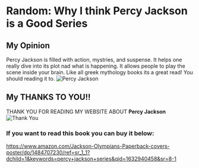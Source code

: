 # Random: Why I think Percy Jackson is a Good Series
## My Opinion
Percy Jackson is filled with action, mystries, and suspense. It helps one really dive into its plot nad what is happening. It allows people to play the scene inside your brain. Like all greek mythology books its a great read! You should reading it to.
![Percy Jackson](https://cdn.vox-cdn.com/thumbor/1Xa_PU18mKrTsjJUvdnO7wPj1F0=/1400x788/filters:format(jpeg)/cdn.vox-cdn.com/uploads/chorus_asset/file/19978609/200514_logan_lerman_percy_jackson.jpg)

## My THANKS TO YOU!!
THANK YOU FOR READING MY WEBSITE ABOUT **Percy Jackson**
![Thank You](https://media.istockphoto.com/vectors/flag-thank-you-old-school-flag-banner-with-text-vector-id1183769974?k=20&m=1183769974&s=612x612&w=0&h=i7XQ7AGzPy8W1-BVDRhIYBogaiAwz8bsKBVn9cYNhj8=)
### If you want to read this book you can buy it below:
https://www.amazon.com/Jackson-Olympians-Paperback-covers-poster/dp/1484707230/ref=sr_1_1?dchild=1&keywords=percy+jackson+series&qid=1632940458&sr=8-1
